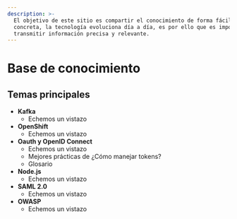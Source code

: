 ```yaml
---
description: >-
  El objetivo de este sitio es compartir el conocimiento de forma fácil y
  concreta, la tecnología evoluciona día a día, es por ello que es importante
  transmitir información precisa y relevante.
---
```


# Base de conocimiento

## Temas principales

* **Kafka**
  * Echemos un vistazo
* **OpenShift**
  * Echemos un vistazo
* **Oauth y OpenID Connect**
  * Echemos un vistazo
  * Mejores prácticas de ¿Cómo manejar tokens?
  * Glosario
* **Node.js**
  * Echemos un vistazo
* **SAML 2.0**
  * Echemos un vistazo
* **OWASP**
  * Echemos un vistazo

